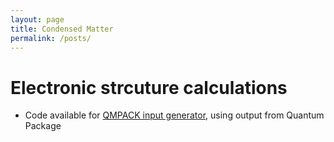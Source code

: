 ```yaml
---
layout: page
title: Condensed Matter
permalink: /posts/
---
```


# Electronic strcuture calculations

+ Code available for <a href="https://github.com/madgal/qmcpack_input_generator"> QMPACK input generator</a>, using output from Quantum Package

